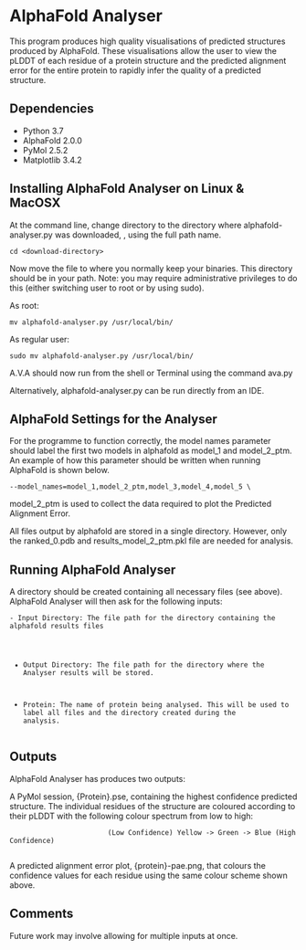<h1 id="alphafold-analyser">AlphaFold Analyser</h1>
<p>This program produces high quality visualisations of predicted structures produced by AlphaFold. These visualisations allow the user to view the pLDDT of each residue of a protein structure and the predicted alignment error for the entire protein to rapidly infer the quality of a predicted structure.</p>
<h2 id="dependencies">Dependencies</h2>
<ul>
<li>Python 3.7</li>
<li>AlphaFold 2.0.0</li>
<li>PyMol 2.5.2</li>
<li>Matplotlib 3.4.2</li>
</ul>
<h2 id="installing-alphafold-analyser-on-linux-macosx">Installing AlphaFold Analyser on Linux &amp; MacOSX</h2>
<p>At the command line, change directory to the directory where alphafold-analyser.py was downloaded, <download-directory>, using the full path name.</p>
<pre><code>cd &lt;download-directory&gt;</code></pre>
<p>Now move the file to where you normally keep your binaries. This directory should be in your path. Note: you may require administrative privileges to do this (either switching user to root or by using sudo).</p>
<p>As root:</p>
<pre><code>mv alphafold-analyser.py /usr/local/bin/</code></pre>
<p>As regular user:</p>
<pre><code>sudo mv alphafold-analyser.py /usr/local/bin/</code></pre>
<p>A.V.A should now run from the shell or Terminal using the command ava.py</p>
<p>Alternatively, alphafold-analyser.py can be run directly from an IDE.</p>
<h2 id="alphafold-settings-for-the-analyser">AlphaFold Settings for the Analyser</h2>
<p>For the programme to function correctly, the model names parameter should label the first two models in alphafold as model_1 and model_2_ptm. An example of how this parameter should be written when running AlphaFold is shown below.</p>
<pre><code>--model_names=model_1,model_2_ptm,model_3,model_4,model_5 \</code></pre>
<p>model_2_ptm is used to collect the data required to plot the Predicted Alignment Error.</p>
<p>All files output by alphafold are stored in a single directory. However, only the ranked_0.pdb and results_model_2_ptm.pkl file are needed for analysis.</p>
<h2 id="running-alphafold-analyser">Running AlphaFold Analyser</h2>
<p>A directory should be created containing all necessary files (see above). AlphaFold Analyser will then ask for the following inputs:</p>
<pre><code>- Input Directory: The file path for the directory containing the alphafold results files

- Output Directory: The file path for the directory where the Analyser results will be
                    stored.
                    
- Protein: The name of protein being analysed. This will be used to label all files
           and the directory created during the analysis.</code></pre>
<h2 id="outputs">Outputs</h2>
<p>AlphaFold Analyser has produces two outputs:</p>
<p>A PyMol session, {Protein}.pse, containing the highest confidence predicted structure. The individual residues of the structure are coloured according to their pLDDT with the following colour spectrum from low to high:</p>
<pre><code>                        (Low Confidence) Yellow -&gt; Green -&gt; Blue (High Confidence)
                        </code></pre>
<p>A predicted alignment error plot, {protein}-pae.png, that colours the confidence values for each residue using the same colour scheme shown above.</p>
<h2 id="comments">Comments</h2>
<p>Future work may involve allowing for multiple inputs at once.</p>
